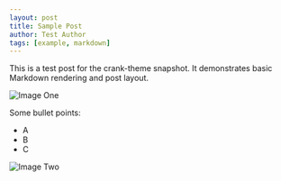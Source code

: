 ```yaml
---
layout: post
title: Sample Post
author: Test Author
tags: [example, markdown]
---
```


This is a test post for the crank-theme snapshot. It demonstrates basic Markdown rendering and post layout.

![Image One](/assets/images/sample-1.png)

Some bullet points:

- A
- B
- C

![Image Two](/assets/images/sample-2.png)
